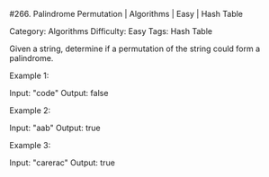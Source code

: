 #266. Palindrome Permutation | Algorithms | Easy | Hash Table

Category: Algorithms
Difficulty: Easy
Tags: Hash Table

Given a string, determine if a permutation of the string could form a palindrome.

Example 1:


Input: "code"
Output: false

Example 2:


Input: "aab"
Output: true

Example 3:


Input: "carerac"
Output: true

